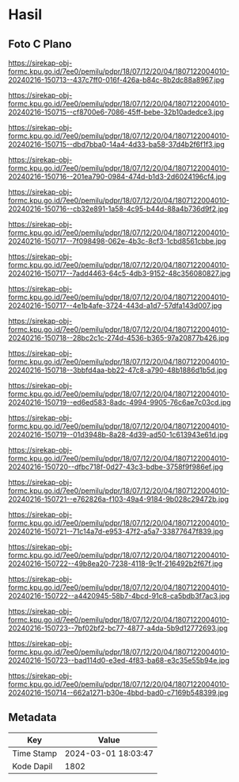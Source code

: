 # Hasil

## Foto C Plano

https://sirekap-obj-formc.kpu.go.id/7ee0/pemilu/pdpr/18/07/12/20/04/1807122004010-20240216-150713--437c7ff0-016f-426a-b84c-8b2dc88a8967.jpg

https://sirekap-obj-formc.kpu.go.id/7ee0/pemilu/pdpr/18/07/12/20/04/1807122004010-20240216-150715--cf8700e6-7086-45ff-bebe-32b10adedce3.jpg

https://sirekap-obj-formc.kpu.go.id/7ee0/pemilu/pdpr/18/07/12/20/04/1807122004010-20240216-150715--dbd7bba0-14a4-4d33-ba58-37d4b2f6f1f3.jpg

https://sirekap-obj-formc.kpu.go.id/7ee0/pemilu/pdpr/18/07/12/20/04/1807122004010-20240216-150716--201ea790-0984-474d-b1d3-2d6024196cf4.jpg

https://sirekap-obj-formc.kpu.go.id/7ee0/pemilu/pdpr/18/07/12/20/04/1807122004010-20240216-150716--cb32e891-1a58-4c95-b44d-88a4b736d9f2.jpg

https://sirekap-obj-formc.kpu.go.id/7ee0/pemilu/pdpr/18/07/12/20/04/1807122004010-20240216-150717--7f098498-062e-4b3c-8cf3-1cbd8561cbbe.jpg

https://sirekap-obj-formc.kpu.go.id/7ee0/pemilu/pdpr/18/07/12/20/04/1807122004010-20240216-150717--7add4463-64c5-4db3-9152-48c356080827.jpg

https://sirekap-obj-formc.kpu.go.id/7ee0/pemilu/pdpr/18/07/12/20/04/1807122004010-20240216-150717--4e1b4afe-3724-443d-a1d7-57dfa143d007.jpg

https://sirekap-obj-formc.kpu.go.id/7ee0/pemilu/pdpr/18/07/12/20/04/1807122004010-20240216-150718--28bc2c1c-274d-4536-b365-97a20877b426.jpg

https://sirekap-obj-formc.kpu.go.id/7ee0/pemilu/pdpr/18/07/12/20/04/1807122004010-20240216-150718--3bbfd4aa-bb22-47c8-a790-48b1886d1b5d.jpg

https://sirekap-obj-formc.kpu.go.id/7ee0/pemilu/pdpr/18/07/12/20/04/1807122004010-20240216-150719--ed6ed583-8adc-4994-9905-76c6ae7c03cd.jpg

https://sirekap-obj-formc.kpu.go.id/7ee0/pemilu/pdpr/18/07/12/20/04/1807122004010-20240216-150719--01d3948b-8a28-4d39-ad50-1c613943e61d.jpg

https://sirekap-obj-formc.kpu.go.id/7ee0/pemilu/pdpr/18/07/12/20/04/1807122004010-20240216-150720--dfbc718f-0d27-43c3-bdbe-3758f9f986ef.jpg

https://sirekap-obj-formc.kpu.go.id/7ee0/pemilu/pdpr/18/07/12/20/04/1807122004010-20240216-150721--e762826a-f103-49a4-9184-9b028c29472b.jpg

https://sirekap-obj-formc.kpu.go.id/7ee0/pemilu/pdpr/18/07/12/20/04/1807122004010-20240216-150721--71c14a7d-e953-47f2-a5a7-33877647f839.jpg

https://sirekap-obj-formc.kpu.go.id/7ee0/pemilu/pdpr/18/07/12/20/04/1807122004010-20240216-150722--49b8ea20-7238-4118-9c1f-216492b2f67f.jpg

https://sirekap-obj-formc.kpu.go.id/7ee0/pemilu/pdpr/18/07/12/20/04/1807122004010-20240216-150722--a4420945-58b7-4bcd-91c8-ca5bdb3f7ac3.jpg

https://sirekap-obj-formc.kpu.go.id/7ee0/pemilu/pdpr/18/07/12/20/04/1807122004010-20240216-150723--7bf02bf2-bc77-4877-a4da-5b9d12772693.jpg

https://sirekap-obj-formc.kpu.go.id/7ee0/pemilu/pdpr/18/07/12/20/04/1807122004010-20240216-150723--bad114d0-e3ed-4f83-ba68-e3c35e55b94e.jpg

https://sirekap-obj-formc.kpu.go.id/7ee0/pemilu/pdpr/18/07/12/20/04/1807122004010-20240216-150714--662a1271-b30e-4bbd-bad0-c7169b548399.jpg


## Metadata

| Key        | Value               |
| ---------- | ------------------- |
| Time Stamp | 2024-03-01 18:03:47 |
| Kode Dapil | 1802                |



